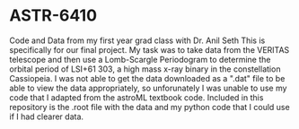 # ASTR-6410
Code and Data from my first year grad class with Dr. Anil Seth
This is specifically for our final project. My task was to take data from the VERITAS telescope and then use a Lomb-Scargle Periodogram to determine the orbital period of LSI+61 303, a high mass x-ray binary in the constellation Cassiopeia.
I was not able to get the data downloaded as a ".dat" file to be able to view the data appropriately, so unforunately I was unable to use my code that I adapted from the astroML textbook code.
Included in this repository is the .root file with the data and my python code that I could use if I had clearer data.
